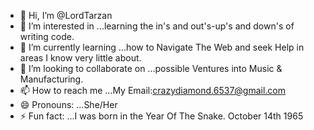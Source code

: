 - 👋 Hi, I’m @LordTarzan
- 👀 I’m interested in ...learning the in's and out's-up's and down's of writing code.
- 🌱 I’m currently learning ...how to Navigate The Web and seek Help in areas I know very little about.
- 💞️ I’m looking to collaborate on ...possible Ventures into Music & Manufacturing.
- 📫 How to reach me ...My Email:crazydiamond.6537@gmail.com
- 😄 Pronouns: ...She/Her
- ⚡ Fun fact: ...I was born in the Year Of The Snake. October 14th 1965

<!---
LordTarzan/LordTarzan is a ✨ special ✨ repository because its `README.md` (this file) appears on your GitHub profile.
You can click the Preview link to take a look at your changes.
--->
